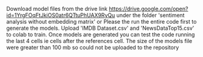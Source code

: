 Download model files from the drive link https://drive.google.com/open?id=1YrgFOqFtJkiOS0atr6QTtuPhUAX9RyQu
under the folder 'sentiment analysis without embedding matrix'
                                        or
Please the run the entire code first to generate the models.
Upload 'IMDB Dataset.csv' and 'NewsDataTop15.csv' to colab to train.
Once models are generated you can test the code running the last 4 cells ie cells after the references cell.
The size of the models file were greater than 100 mb so could not be uploaded to the repository
